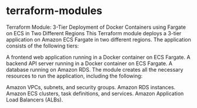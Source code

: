 # terraform-modules
Terraform Module: 3-Tier Deployment of Docker Containers using Fargate on ECS in Two Different Regions
This Terraform module deploys a 3-tier application on Amazon ECS Fargate in two different regions. The application consists of the following tiers:

A frontend web application running in a Docker container on ECS Fargate.
A backend API server running in a Docker container on ECS Fargate.
A database running on Amazon RDS.
The module creates all the necessary resources to run the application, including the following:

Amazon VPCs, subnets, and security groups.
Amazon RDS instances.
Amazon ECS clusters, task definitions, and services.
Amazon Application Load Balancers (ALBs).
